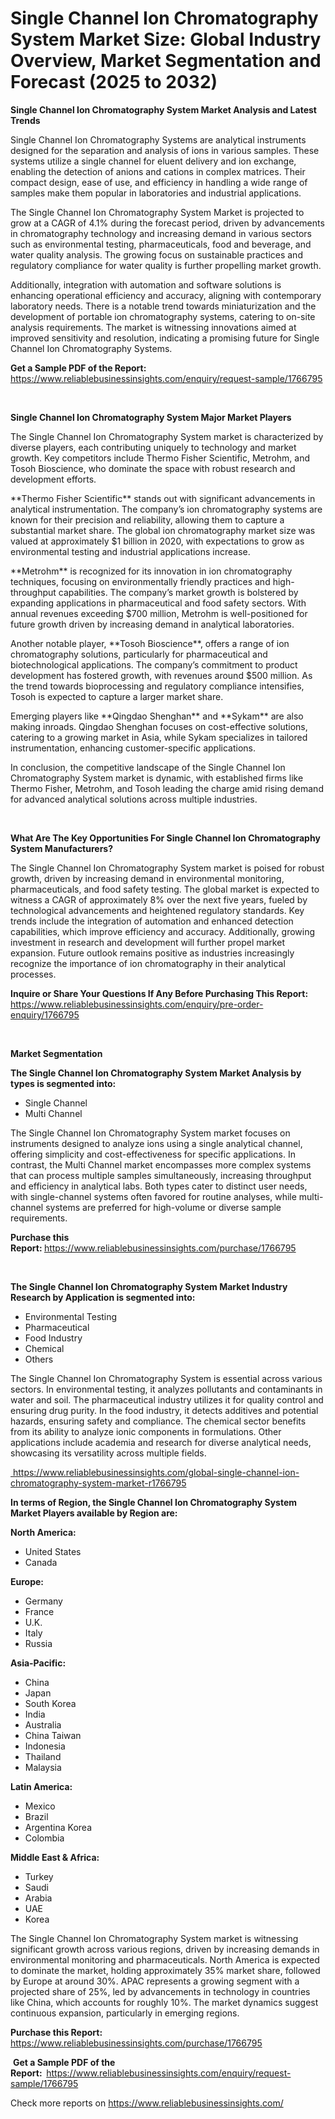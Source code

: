 <p><h1>Single Channel Ion Chromatography System Market Size: Global Industry Overview, Market Segmentation and Forecast (2025 to 2032)</h1></p><p><strong>Single Channel Ion Chromatography System Market Analysis and Latest Trends</strong></p>
<p><p>Single Channel Ion Chromatography Systems are analytical instruments designed for the separation and analysis of ions in various samples. These systems utilize a single channel for eluent delivery and ion exchange, enabling the detection of anions and cations in complex matrices. Their compact design, ease of use, and efficiency in handling a wide range of samples make them popular in laboratories and industrial applications.</p><p>The Single Channel Ion Chromatography System Market is projected to grow at a CAGR of 4.1% during the forecast period, driven by advancements in chromatography technology and increasing demand in various sectors such as environmental testing, pharmaceuticals, food and beverage, and water quality analysis. The growing focus on sustainable practices and regulatory compliance for water quality is further propelling market growth. </p><p>Additionally, integration with automation and software solutions is enhancing operational efficiency and accuracy, aligning with contemporary laboratory needs. There is a notable trend towards miniaturization and the development of portable ion chromatography systems, catering to on-site analysis requirements. The market is witnessing innovations aimed at improved sensitivity and resolution, indicating a promising future for Single Channel Ion Chromatography Systems.</p></p>
<p><strong>Get a Sample PDF of the Report:&nbsp;</strong> <a href="https://www.reliablebusinessinsights.com/enquiry/request-sample/1766795?utm_campaign=2318&utm_medium=2&utm_source=Github&utm_content=ia&utm_term=11042025&utm_id=single-channel-ion-chromatography-system">https://www.reliablebusinessinsights.com/enquiry/request-sample/1766795</a></p>
<p>&nbsp;</p>
<p><strong>Single Channel Ion Chromatography System Major Market Players</strong></p>
<p><p>The Single Channel Ion Chromatography System market is characterized by diverse players, each contributing uniquely to technology and market growth. Key competitors include Thermo Fisher Scientific, Metrohm, and Tosoh Bioscience, who dominate the space with robust research and development efforts.</p><p>**Thermo Fisher Scientific** stands out with significant advancements in analytical instrumentation. The company’s ion chromatography systems are known for their precision and reliability, allowing them to capture a substantial market share. The global ion chromatography market size was valued at approximately $1 billion in 2020, with expectations to grow as environmental testing and industrial applications increase.</p><p>**Metrohm** is recognized for its innovation in ion chromatography techniques, focusing on environmentally friendly practices and high-throughput capabilities. The company’s market growth is bolstered by expanding applications in pharmaceutical and food safety sectors. With annual revenues exceeding $700 million, Metrohm is well-positioned for future growth driven by increasing demand in analytical laboratories.</p><p>Another notable player, **Tosoh Bioscience**, offers a range of ion chromatography solutions, particularly for pharmaceutical and biotechnological applications. The company’s commitment to product development has fostered growth, with revenues around $500 million. As the trend towards bioprocessing and regulatory compliance intensifies, Tosoh is expected to capture a larger market share.</p><p>Emerging players like **Qingdao Shenghan** and **Sykam** are also making inroads. Qingdao Shenghan focuses on cost-effective solutions, catering to a growing market in Asia, while Sykam specializes in tailored instrumentation, enhancing customer-specific applications.</p><p>In conclusion, the competitive landscape of the Single Channel Ion Chromatography System market is dynamic, with established firms like Thermo Fisher, Metrohm, and Tosoh leading the charge amid rising demand for advanced analytical solutions across multiple industries.</p></p>
<p>&nbsp;</p>
<p><strong>What Are The Key Opportunities For Single Channel Ion Chromatography System Manufacturers?</strong></p>
<p><p>The Single Channel Ion Chromatography System market is poised for robust growth, driven by increasing demand in environmental monitoring, pharmaceuticals, and food safety testing. The global market is expected to witness a CAGR of approximately 8% over the next five years, fueled by technological advancements and heightened regulatory standards. Key trends include the integration of automation and enhanced detection capabilities, which improve efficiency and accuracy. Additionally, growing investment in research and development will further propel market expansion. Future outlook remains positive as industries increasingly recognize the importance of ion chromatography in their analytical processes.</p></p>
<p><strong>Inquire or Share Your Questions If Any Before Purchasing This Report:</strong> <a href="https://www.reliablebusinessinsights.com/enquiry/pre-order-enquiry/1766795?utm_campaign=2318&utm_medium=2&utm_source=Github&utm_content=ia&utm_term=11042025&utm_id=single-channel-ion-chromatography-system">https://www.reliablebusinessinsights.com/enquiry/pre-order-enquiry/1766795</a></p>
<p>&nbsp;</p>
<p><strong>Market Segmentation</strong></p>
<p><strong>The Single Channel Ion Chromatography System Market Analysis by types is segmented into:</strong></p>
<p><ul><li>Single Channel</li><li>Multi Channel</li></ul></p>
<p><p>The Single Channel Ion Chromatography System market focuses on instruments designed to analyze ions using a single analytical channel, offering simplicity and cost-effectiveness for specific applications. In contrast, the Multi Channel market encompasses more complex systems that can process multiple samples simultaneously, increasing throughput and efficiency in analytical labs. Both types cater to distinct user needs, with single-channel systems often favored for routine analyses, while multi-channel systems are preferred for high-volume or diverse sample requirements.</p></p>
<p><strong>Purchase this Report:&nbsp;</strong><a href="https://www.reliablebusinessinsights.com/purchase/1766795?utm_campaign=2318&utm_medium=2&utm_source=Github&utm_content=ia&utm_term=11042025&utm_id=single-channel-ion-chromatography-system">https://www.reliablebusinessinsights.com/purchase/1766795</a></p>
<p>&nbsp;</p>
<p><strong>The Single Channel Ion Chromatography System Market Industry Research by Application is segmented into:</strong></p>
<p><ul><li>Environmental Testing</li><li>Pharmaceutical</li><li>Food Industry</li><li>Chemical</li><li>Others</li></ul></p>
<p><p>The Single Channel Ion Chromatography System is essential across various sectors. In environmental testing, it analyzes pollutants and contaminants in water and soil. The pharmaceutical industry utilizes it for quality control and ensuring drug purity. In the food industry, it detects additives and potential hazards, ensuring safety and compliance. The chemical sector benefits from its ability to analyze ionic components in formulations. Other applications include academia and research for diverse analytical needs, showcasing its versatility across multiple fields.</p></p>
<p><a href="https://www.reliablebusinessinsights.com/global-single-channel-ion-chromatography-system-market-r1766795?utm_campaign=2318&utm_medium=2&utm_source=Github&utm_content=ia&utm_term=11042025&utm_id=single-channel-ion-chromatography-system">&nbsp;https://www.reliablebusinessinsights.com/global-single-channel-ion-chromatography-system-market-r1766795</a></p>
<p><strong>In terms of Region, the Single Channel Ion Chromatography System Market Players available by Region are:</strong></p>
<p>
    <p> <strong> North America: </strong>
        <ul>
            <li>United States</li>
            <li>Canada</li>
        </ul>
        </p> 
    <p> <strong> Europe: </strong>
        <ul>
            <li>Germany</li>
            <li>France</li>
            <li>U.K.</li>
            <li>Italy</li>
            <li>Russia</li>
        </ul>
        </p> 
    <p> <strong> Asia-Pacific: </strong>
        <ul>
            <li>China</li>
            <li>Japan</li>
            <li>South Korea</li>
            <li>India</li>
            <li>Australia</li>
            <li>China Taiwan</li>
            <li>Indonesia</li>
            <li>Thailand</li>
            <li>Malaysia</li>
        </ul>
        </p> 
    <p> <strong> Latin America: </strong>
        <ul>
            <li>Mexico</li>
            <li>Brazil</li>
            <li>Argentina Korea</li>
            <li>Colombia</li>
        </ul>
        </p> 
    <p> <strong> Middle East & Africa: </strong>
        <ul>
            <li>Turkey</li>
            <li>Saudi</li>
            <li>Arabia</li>
            <li>UAE</li>
            <li>Korea</li>
        </ul>
    </p>
    </p>
<p><p>The Single Channel Ion Chromatography System market is witnessing significant growth across various regions, driven by increasing demands in environmental monitoring and pharmaceuticals. North America is expected to dominate the market, holding approximately 35% market share, followed by Europe at around 30%. APAC represents a growing segment with a projected share of 25%, led by advancements in technology in countries like China, which accounts for roughly 10%. The market dynamics suggest continuous expansion, particularly in emerging regions.</p></p>
<p><strong>Purchase this Report: </strong><a href="https://www.reliablebusinessinsights.com/purchase/1766795?utm_campaign=2318&utm_medium=2&utm_source=Github&utm_content=ia&utm_term=11042025&utm_id=single-channel-ion-chromatography-system">https://www.reliablebusinessinsights.com/purchase/1766795</a></p>
<p>&nbsp;<strong>Get a Sample PDF of the Report:&nbsp;&nbsp;</strong><a href="https://www.reliablebusinessinsights.com/enquiry/request-sample/1766795?utm_campaign=2318&utm_medium=2&utm_source=Github&utm_content=ia&utm_term=11042025&utm_id=single-channel-ion-chromatography-system">https://www.reliablebusinessinsights.com/enquiry/request-sample/1766795</a></p>
<p><strong></strong></p>
<p>Check more reports on <a href="https://www.reliablebusinessinsights.com/?utm_campaign=2318&utm_medium=2&utm_source=Github&utm_content=ia&utm_term=11042025&utm_id=single-channel-ion-chromatography-system">https://www.reliablebusinessinsights.com/</a></p>